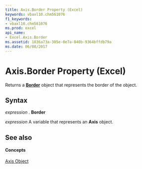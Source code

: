 ```yaml
---
title: Axis.Border Property (Excel)
keywords: vbaxl10.chm561076
f1_keywords:
- vbaxl10.chm561076
ms.prod: excel
api_name:
- Excel.Axis.Border
ms.assetid: 1836a73a-305e-0e7a-840b-9364bffdb79a
ms.date: 06/08/2017
---
```



# Axis.Border Property (Excel)

Returns a  **[Border](Excel.Border(objec).md)** object that represents the border of the object.


## Syntax

 _expression_ . **Border**

 _expression_ A variable that represents an **Axis** object.


## See also


#### Concepts


[Axis Object](Excel.Axis(objec).md)

